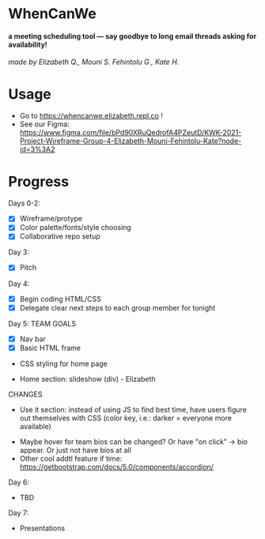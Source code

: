 # WhenCanWe

#### **a meeting scheduling tool — say goodbye to long email threads asking for availability!**
*made by Elizabeth Q., Mouni S. Fehintolu G., Kate H.*

# Usage

- Go to https://whencanwe.elizabeth.repl.co !
- See our Figma: https://www.figma.com/file/bPd90XRuQedrofA4PZeutD/KWK-2021-Project-Wireframe-Group-4-Elizabeth-Mouni-Fehintolu-Kate?node-id=3%3A2

# Progress

Days 0-2:
- [x] Wireframe/protype
- [x] Color palette/fonts/style choosing
- [x] Collaborative repo setup  

Day 3:  
- [x] Pitch  

Day 4:
- [x] Begin coding HTML/CSS
- [x] Delegate clear next steps to each group member for tonight  

Day 5: 
TEAM GOALS
- [x] Nav bar
- [x] Basic HTML frame
- CSS styling for home page

- Home section: slideshow (div) - Elizabeth  
<!-- //https://www.w3schools.com/howto/howto_js_slideshow.asp [resource for slideshow/testimonials]  --> 
CHANGES  
- Use it section: instead of using JS to find best time, have users figure out themselves with CSS (color key, i.e.: darker = everyone more available)
<!-- - On submit: instead of switching to new tab, just clear form and pop up "Thank you for the message!" (don't actually receive/store messages) tried it on lines 80-87 but isnt working for some reason -->
- Maybe hover for team bios can be changed? Or have "on click" -> bio appear. Or just not have bios at all
- Other cool addtl feature if time: https://getbootstrap.com/docs/5.0/components/accordion/

Day 6:
- TBD

Day 7:
- Presentations